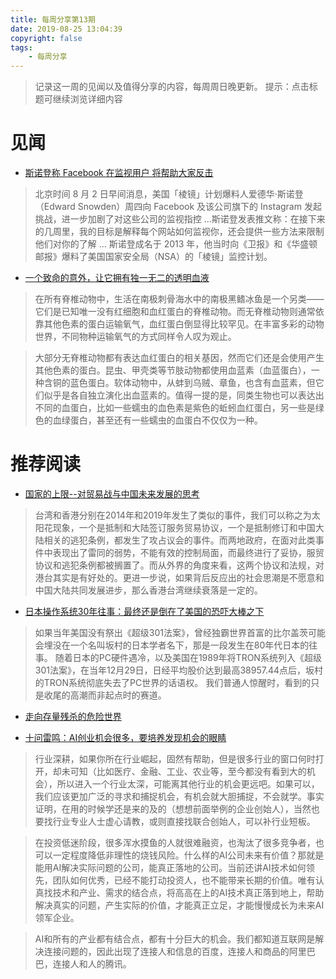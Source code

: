 ```yaml
---
title: 每周分享第13期
date: 2019-08-25 13:04:39
copyright: false
tags: 
    - 每周分享
---
```

> 记录这一周的见闻以及值得分享的内容，每周周日晚更新。
> 提示：点击标题可继续浏览详细内容

<!--
 * @Description: 
 * @version: 
 * @Author: lqs
 * @Date: 2019-07-15 14:17:09
 * @LastEditTime: 2019-08-22 00:32:58
 -->

# 见闻

- [斯诺登称 Facebook 在监视用户 将帮助大家反击](https://tech.sina.com.cn/i/2019-08-02/doc-ihytcerm7970235.shtml)

> 北京时间 8 月 2 日早间消息，美国「棱镜」计划爆料人爱德华·斯诺登（Edward Snowden）周四向 Facebook 及该公司旗下的 Instagram 发起挑战，进一步加剧了对这些公司的监视指控 ...斯诺登发表推文称：在接下来的几周里，我的目标是解释每个网站如何监视你，还会提供一些方法来限制他们对你的了解 ... 斯诺登成名于 2013 年，他当时向《卫报》和《华盛顿邮报》爆料了美国国家安全局（NSA）的「棱镜」监控计划。

- [一个致命的意外，让它拥有独一无二的透明血液](https://mp.weixin.qq.com/s/B_5wrYOzXywWCB-4oMAd0g)

> 在所有脊椎动物中，生活在南极刺骨海水中的南极黑鳍冰鱼是一个另类——它们是已知唯一没有红细胞和血红蛋白的脊椎动物。而无脊椎动物则通常依靠其他色素的蛋白运输氧气，血红蛋白倒显得比较罕见。在丰富多彩的动物世界，不同物种运输氧气的方式同样令人叹为观止。

> 大部分无脊椎动物都有表达血红蛋白的相关基因，然而它们还是会使用产生其他色素的蛋白。昆虫、甲壳类等节肢动物都使用血蓝素（血蓝蛋白），一种含铜的蓝色蛋白。软体动物中，从蚌到乌贼、章鱼，也含有血蓝素，但它们似乎是各自独立演化出血蓝素的。值得一提的是，同类生物也可以表达出不同的血蛋白，比如一些蠕虫的血色素是紫色的蚯蚓血红蛋白，另一些是绿色的血绿蛋白，甚至还有一些蠕虫的血蛋白不仅仅为一种。

# 推荐阅读

- [国家的上限--对贸易战与中国未来发展的思考](https://mp.weixin.qq.com/s/Zvg5mkMIReb3DnbeANEJNg)

> 台湾和香港分别在2014年和2019年发生了类似的事件，我们可以称之为太阳花现象，一个是抵制和大陆签订服务贸易协议，一个是抵制修订和中国大陆相关的逃犯条例，都发生了攻占议会的事件。而两地政府，在面对此类事件中表现出了雷同的弱势，不能有效的控制局面，而最终进行了妥协，服贸协议和逃犯条例都被搁置了。而从外界的角度来看，这两个协议和法规，对港台其实是有好处的。更进一步说，如果背后反应出的社会思潮是不愿意和中国大陆共同发展进步，那么香港台湾继续衰落是一定的。

- [日本操作系统30年往事：最终还是倒在了美国的恐吓大棒之下](https://mp.weixin.qq.com/s/6Z5ac0YaLNBNdBYoNE9WHw)

> 如果当年美国没有祭出《超级301法案》，曾经独霸世界首富的比尔盖茨可能会埋没在一个名叫坂村的日本学者名下，那是一段发生在80年代日本的往事。
> 随着日本的PC硬件遇冷，以及美国在1989年将TRON系统列入《超级301法案》，在当年12月29日，日经平均股价达到最高38957.44点后，坂村的TRON系统彻底失去了PC世界的话语权。
> 我们普通人惊醒时，看到的只是收尾的高潮而非起点时的赛道。

- [走向存量残杀的危险世界](https://mp.weixin.qq.com/s/oYAEwk9GLHSXXNTNqgZOGA)

- [十问雷鸣：AI创业机会很多，要培养发现机会的眼睛](https://mp.weixin.qq.com/s/bWUzOHonjFH3sBeh-jhN6A)

> 行业深耕，如果你所在行业崛起，固然有帮助，但是很多行业的窗口何时打开，却未可知（比如医疗、金融、工业、农业等，至今都没有看到大的机会），所以进入一个行业太深，可能离其他行业的机会更远吧。如果可以，我们应该更加广泛的寻求和捕捉机会，有机会就大胆捕捉，不会就学。事实证明，在用的时候学还是来的及的（想想前面举例的企业创始人），当然也要找行业专业人士虚心请教，或则直接找联合创始人，可以补行业短板。

> 在投资低迷阶段，很多浑水摸鱼的人就很难融资，也淘汰了很多竞争者，也可以一定程度降低非理性的烧钱风险。什么样的AI公司未来有价值？那就是能用AI解决实际问题的公司，能真正落地的公司。当前还讲AI技术如何领先，团队如何优秀，已经不能打动投资人，也不能带来长期的价值。唯有认真找技术和产业、需求的结合点，将高高在上的AI技术真正落到地上，帮助解决真实的问题，产生实际的价值，才能真正立足，才能慢慢成长为未来AI领军企业。

> AI和所有的产业都有结合点，都有十分巨大的机会。我们都知道互联网是解决连接问题的，因此出现了连接人和信息的百度，连接人和商品的阿里巴巴，连接人和人的腾讯。

